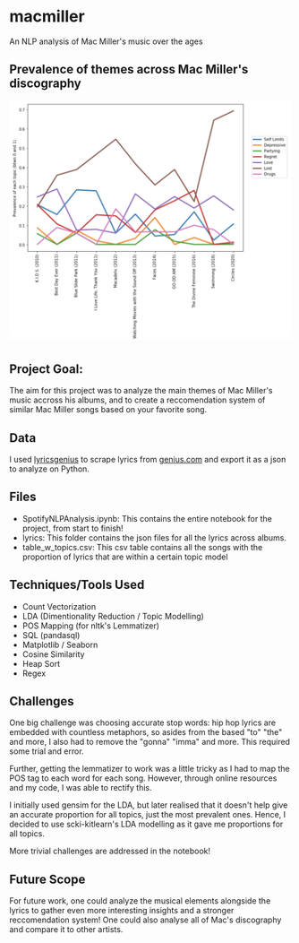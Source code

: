 # macmiller
An NLP analysis of Mac Miller's music over the ages

## Prevalence of themes across Mac Miller's discography
![matplotlib graph](https://github.com/faisalaqureshi/macmiller/blob/6f6e3cb42c3a8c3ab35c051106567e693436080f/Screen%20Shot%202022-03-27%20at%204.33.46%20PM.png)

## Project Goal:
The aim for this project was to analyze the main themes of Mac Miller's music accross his albums, and to create a reccomendation system of similar Mac Miller songs based on your favorite song.

## Data
I used [lyricsgenius](https://github.com/johnwmillr/LyricsGenius) to scrape lyrics from [genius.com](https://genius.com/) and export it as a json to analyze on Python.

## Files

- SpotifyNLPAnalysis.ipynb: This contains the entire notebook for the project, from start to finish!
- lyrics: This folder contains the json files for all the lyrics across albums.
- table_w_topics.csv: This csv table contains all the songs with the proportion of lyrics that are within a certain topic model

## Techniques/Tools Used

- Count Vectorization
- LDA (Dimentionality Reduction / Topic Modelling)
- POS Mapping (for nltk's Lemmatizer)
- SQL (pandasql)
- Matplotlib / Seaborn
- Cosine Similarity
- Heap Sort
- Regex

## Challenges

One big challenge was choosing accurate stop words: hip hop lyrics are embedded with countless metaphors, so asides from the based "to" "the" and more, I also had to remove the "gonna" "imma" and more. This required some trial and error.

Further, getting the lemmatizer to work was a little tricky as I had to map the POS tag to each word for each song. However, through online resources and my code, I was able to rectify this.

I initially used gensim for the LDA, but later realised that it doesn't help give an accurate proportion for all topics, just the most prevalent ones. Hence, I decided to use scki-kitlearn's LDA modelling as it gave me proportions for all topics.

More trivial challenges are addressed in the notebook!

## Future Scope

For future work, one could analyze the musical elements alongside the lyrics to gather even more interesting insights and a stronger reccomendation system! One could also analyse all of Mac's discography and compare it to other artists.
